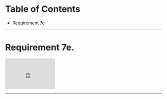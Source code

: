 <h1>Table of Contents</h1>

<ul>
<li><a href="zephyrcarter.github.io/#7e">Requirement 7e</a></li>
</ul>

<hr>


<div id="7e"><h1>Requirement 7e.</h1></div>

<iframe width="160" height="99" src="https://youtube.com/embed/-gV0pQMKLq4" title="YouTube video player" frameborder="0" allow="accelerometer; autoplay; picture-in-picture; web-share" allowfullscreen></iframe>

<hr>
